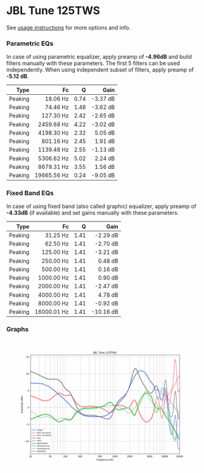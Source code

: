 # JBL Tune 125TWS
See [usage instructions](https://github.com/jaakkopasanen/AutoEq#usage) for more options and info.

### Parametric EQs
In case of using parametric equalizer, apply preamp of **-4.96dB** and build filters manually
with these parameters. The first 5 filters can be used independently.
When using independent subset of filters, apply preamp of **-5.12 dB**.

| Type    | Fc          |    Q | Gain     |
|--------:|------------:|-----:|---------:|
| Peaking | 18.06 Hz    | 0.74 | -3.37 dB |
| Peaking | 74.46 Hz    | 1.48 | -3.62 dB |
| Peaking | 127.30 Hz   | 2.42 | -2.65 dB |
| Peaking | 2459.68 Hz  | 4.22 | -3.02 dB |
| Peaking | 4198.30 Hz  | 2.32 | 5.05 dB  |
| Peaking | 801.16 Hz   | 2.45 | 1.91 dB  |
| Peaking | 1139.48 Hz  | 2.55 | -1.13 dB |
| Peaking | 5306.62 Hz  | 5.02 | 2.24 dB  |
| Peaking | 8679.31 Hz  | 3.55 | 1.56 dB  |
| Peaking | 19665.56 Hz | 0.24 | -9.05 dB |

### Fixed Band EQs
In case of using fixed band (also called graphic) equalizer, apply preamp of **-4.33dB**
(if available) and set gains manually with these parameters.

| Type    | Fc          |    Q | Gain      |
|--------:|------------:|-----:|----------:|
| Peaking | 31.25 Hz    | 1.41 | -2.29 dB  |
| Peaking | 62.50 Hz    | 1.41 | -2.70 dB  |
| Peaking | 125.00 Hz   | 1.41 | -3.21 dB  |
| Peaking | 250.00 Hz   | 1.41 | 0.48 dB   |
| Peaking | 500.00 Hz   | 1.41 | 0.16 dB   |
| Peaking | 1000.00 Hz  | 1.41 | 0.90 dB   |
| Peaking | 2000.00 Hz  | 1.41 | -2.47 dB  |
| Peaking | 4000.00 Hz  | 1.41 | 4.78 dB   |
| Peaking | 8000.00 Hz  | 1.41 | -0.92 dB  |
| Peaking | 16000.01 Hz | 1.41 | -10.16 dB |

### Graphs
![](./JBL%20Tune%20125TWS.png)